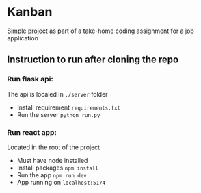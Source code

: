 # Kanban

Simple project as part of a take-home coding assignment for a job application

## Instruction to run after cloning the repo

### Run flask api:
The api is localed in `./server` folder
- Install requirement `requirements.txt`
- Run the server `python run.py`

### Run react app:
Located in the root of the project
- Must have node installed
- Install packages `npm install`
- Run the app `npm run dev`
- App running on `localhost:5174`
